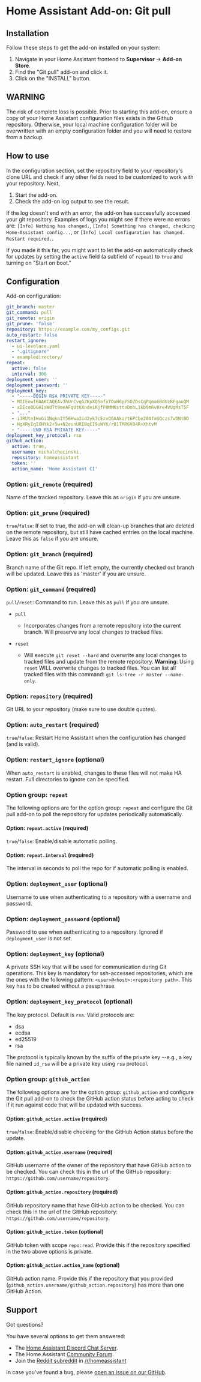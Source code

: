 # Home Assistant Add-on: Git pull

## Installation

Follow these steps to get the add-on installed on your system:

1. Navigate in your Home Assistant frontend to **Supervisor** -> **Add-on Store**.
2. Find the "Git pull" add-on and click it.
3. Click on the "INSTALL" button.

## WARNING

The risk of complete loss is possible. Prior to starting this add-on, ensure a copy
of your Home Assistant configuration files exists in the Github repository. Otherwise,
your local machine configuration folder will be overwritten with an empty configuration
folder and you will need to restore from a backup.

## How to use

In the configuration section, set the repository field to your repository's
clone URL and check if any other fields need to be customized to work with
your repository. Next,

1. Start the add-on.
2. Check the add-on log output to see the result.

If the log doesn't end with an error, the add-on has successfully
accessed your git repository. Examples of logs you might see if
there were no errors are: `[Info] Nothing has changed.`,
`[Info] Something has changed, checking Home-Assistant config...`,
or `[Info] Local configuration has changed. Restart required.`.

If you made it this far, you might want to let the add-on automatically
check for updates by setting the `active` field (a subfield of `repeat`)
to `true` and turning on "Start on boot."

## Configuration

Add-on configuration:

```yaml
git_branch: master
git_command: pull
git_remote: origin
git_prune: 'false'
repository: https://example.com/my_configs.git
auto_restart: false
restart_ignore:
  - ui-lovelace.yaml
  - ".gitignore"
  - exampledirectory/
repeat:
  active: false
  interval: 300
deployment_user: ''
deployment_password: ''
deployment_key:
  - "-----BEGIN RSA PRIVATE KEY-----"
  - MIIEowIBAAKCAQEAv3hUrCvqGZKpXQ5ofxTOuH6pYSOZDsCqPqmaGBdUzBFgauQM
  - xDEcoODGHIsWd7t9meAFqUtKXndeiKjfP0MMKsttnDohL1kb9mRvHre4VUqMsT5F
  - "..."
  - i3RUtnIHxGi1NqknIY56Hwa3id2yk7cEzvQGAAko/t6PCbe20AfmSQczs7wDNtBD
  - HgXRyIqIXHYk2+5w+N2eunURIBqCI9uWYK/r81TMR6V84R+XhtvM
  - "-----END RSA PRIVATE KEY-----"
deployment_key_protocol: rsa
github_action:
  active: true,
  username: michalchecinski,
  repository: homeassistant
  token: ''
  action_name: 'Home Assistant CI'
```

### Option: `git_remote` (required)

Name of the tracked repository. Leave this as `origin` if you are unsure.

### Option: `git_prune` (required)

`true`/`false`: If set to true, the add-on will clean-up branches that are deleted on the remote repository, but still have cached entries on the local machine. Leave this as `false` if you are unsure.

### Option: `git_branch` (required)

Branch name of the Git repo. If left empty, the currently checked out branch will be updated. Leave this as 'master' if you are unsure.

### Option: `git_command` (required)

`pull`/`reset`: Command to run. Leave this as `pull` if you are unsure.

- `pull`

  - Incorporates changes from a remote repository into the current branch. Will preserve any local changes to tracked files.

- `reset`

  - Will execute `git reset --hard` and overwrite any local changes to tracked files and update from the remote repository. **Warning**: Using `reset` WILL overwrite changes to tracked files. You can list all tracked files with this command: `git ls-tree -r master --name-only`.

### Option: `repository` (required)

Git URL to your repository (make sure to use double quotes).

### Option: `auto_restart` (required)

`true`/`false`: Restart Home Assistant when the configuration has changed (and is valid).

### Option: `restart_ignore` (optional)

When `auto_restart` is enabled, changes to these files will not make HA restart. Full directories to ignore can be specified.

### Option group: `repeat`

The following options are for the option group: `repeat` and configure the Git pull add-on to poll the repository for updates periodically automatically.

#### Option: `repeat.active` (required)

`true`/`false`: Enable/disable automatic polling.

#### Option: `repeat.interval` (required)

The interval in seconds to poll the repo for if automatic polling is enabled.

### Option: `deployment_user` (optional)

Username to use when authenticating to a repository with a username and password.

### Option: `deployment_password` (optional)

Password to use when authenticating to a repository.  Ignored if `deployment_user` is not set.

### Option: `deployment_key` (optional)

A private SSH key that will be used for communication during Git operations. This key is mandatory for ssh-accessed repositories, which are the ones with the following pattern: `<user>@<host>:<repository path>`. This key has to be created without a passphrase.

### Option: `deployment_key_protocol` (optional)

The key protocol. Default is `rsa`. Valid protocols are:

- dsa
- ecdsa
- ed25519
- rsa

The protocol is typically known by the suffix of the private key --e.g., a key file named `id_rsa` will be a private key using `rsa` protocol.

### Option group: `github_action`

The following options are for the option group: `github_action` and configure the Git pull add-on to check the GitHub action status before acting to check if it run against code that will be updated with success.

#### Option: `github_action.active` (required)

`true`/`false`: Enable/disable checking for the GitHub Action status before the update.

#### Option: `github_action.username` (required)

GitHub username of the owner of the repository that have GitHub action to be checked. You can check this in the url of the GitHub repository: `https://github.com/username/repository`.

#### Option: `github_action.repository` (required)

GitHub repository name that have GitHub action to be checked. You can check this in the url of the GitHub repository: `https://github.com/username/repository`.

#### Option: `github_action.token` (optional)

GitHub token with scope `repo:read`. Provide this if the repository specified in the two above options is private.

#### Option: `github_action.action_name` (optional)

GitHub action name. Provide this if the repository that you provided (`github_action.username/github_action.repository`) has more than one GitHub Action.

## Support

Got questions?

You have several options to get them answered:

- The [Home Assistant Discord Chat Server][discord].
- The Home Assistant [Community Forum][forum].
- Join the [Reddit subreddit][reddit] in [/r/homeassistant][reddit]

In case you've found a bug, please [open an issue on our GitHub][issue].

[discord]: https://discord.gg/c5DvZ4e
[forum]: https://community.home-assistant.io
[issue]: https://github.com/home-assistant/hassio-addons/issues
[reddit]: https://reddit.com/r/homeassistant
[repository]: https://github.com/hassio-addons/repository

